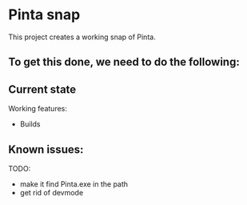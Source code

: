 # Pinta snap

This project creates a working snap of Pinta.

To get this done, we need to do the following:
 - 

## Current state

Working features:
 - Builds

Known issues:
  - 

TODO:
 - make it find Pinta.exe in the path
 - get rid of devmode
 
